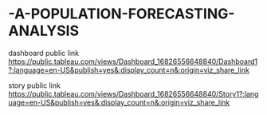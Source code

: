 # -A-POPULATION-FORECASTING-ANALYSIS


dashboard public link https://public.tableau.com/views/Dashboard_16826556648840/Dashboard1?:language=en-US&publish=yes&:display_count=n&:origin=viz_share_link

story public link https://public.tableau.com/views/Dashboard_16826556648840/Story1?:language=en-US&publish=yes&:display_count=n&:origin=viz_share_link
